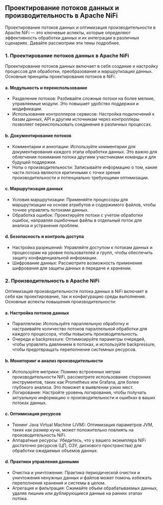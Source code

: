 ## Проектирование потоков данных и производительность в Apache NiFi

Проектирование потоков данных и оптимизация производительности в Apache NiFi — это ключевые аспекты, которые определяют эффективность обработки данных и их интеграции в различных сценариях. Давайте рассмотрим эти темы подробнее.

### 1. Проектирование потоков данных в Apache NiFi

Проектирование потоков данных включает в себя создание и настройку процессов для обработки, преобразования и маршрутизации данных. Основные принципы проектирования потоков в NiFi:

#### a. Модульность и переиспользование
- Разделение потоков: Разбивайте сложные потоки на более мелкие, управляемые модули. Это повышает удобство поддержки и модификации.
- Использование контроллеров сервисов: Настройка подключений к базам данных, API и другим источникам через контроллеры позволяет переиспользовать соединения в различных процессах.

#### b. Документирование потоков
- Комментарии и аннотации: Используйте комментарии для документирования каждого этапа обработки данных. Это важно для облегчения понимания потока другими участниками команды и для будущей поддержки.
- Ноты о производительности: Записывайте информацию о том, какие части потока являются критичными с точки зрения производительности и потенциально требующими оптимизации.

#### c. Маршрутизация данных
- Условия маршрутизации: Применяйте процессоры для маршрутизации на основе атрибутов и содержимого файлов, чтобы точнее управлять потоками данных.
- Обработка ошибок: Проектируйте потоки с учетом обработки ошибок, направляя ошибочные файлы в отдельный поток для анализа и устранения проблем.

#### d. Безопасность и контроль доступа
- Настройка разрешений: Управляйте доступом к потокам данных и процессорам на уровне пользователей и групп, чтобы обеспечить защиту конфиденциальной информации.
- Шифрование данных: Рассмотрите возможность применения шифрования для защиты данных в передаче и хранении.

### 2. Производительность в Apache NiFi

Оптимизация производительности потока данных в NiFi включает в себя как проектирование, так и конфигурацию среды выполнения. Основные аспекты повышения производительности:

#### a. Настройка потоков данных
- Параллелизм: Используйте параллельную обработку и настраивайте количество потоков параллельной обработки для каждого процессора, чтобы повысить производительность.
- Очереди и backpressure: Оптимизируйте параметры очередей, чтобы управлять давлением в потоках, и используйте backpressure, чтобы предотвращать переполнение системных ресурсов.

#### b. Мониторинг и анализ производительности
- Используйте метрики: Помимо встроенных метрик производительности NiFi, рассмотрите использование сторонних инструментов, таких как Prometheus или Grafana, для более глубокого анализа. Это поможет в выявлении узких мест.
- Логирование: Настройте уровень логирования, чтобы получать актуальную информацию о производительности и ошибках в ваших потоках данных.

#### c. Оптимизация ресурсов
- Тюнинг Java Virtual Machine (JVM): Оптимизация параметров JVM, таких как размер кучи, может положительно повлиять на производительность NiFi.
- Аппаратные ресурсы: Убедитесь, что у вашего экземпляра NiFi достаточно ресурсов (ЦП, ОЗУ, дискового пространства) для обработки ожидаемых объемов данных.

#### d. Практики управления данными
- Очистка и уничтожение: Практика периодической очистки и уничтожения ненужных данных и файлов может помочь избежать переполнения хранения и системы в целом.
- Агрегация и фильтрация: Сжимайте объем обрабатываемых данных, удаляя лишние или дублирующиеся данные на ранних этапах потока.
